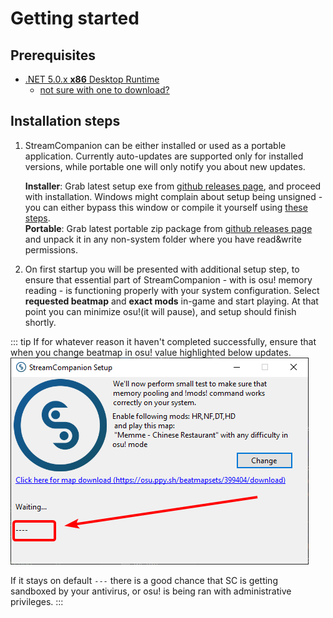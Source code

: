 # Getting started

## Prerequisites

* [.NET 5.0.x __x86__ Desktop Runtime](https://dotnet.microsoft.com/download/dotnet/5.0/runtime)
  * [not sure with one to download?](/images/guide/netRuntimeDownload.png)

## Installation steps

1. StreamCompanion can be either installed or used as a portable application. Currently auto-updates are supported only for installed versions, while portable one will only notify you about new updates.  

    __Installer__: Grab latest setup exe from [github releases page][dlLink], and proceed with installation. Windows might complain about setup being unsigned - you can either bypass this window or compile it yourself using [these steps][compileSC].  
    __Portable__: Grab latest portable zip package from [github releases page][dlLink] and unpack it in any non-system folder where you have read&write permissions.

2. On first startup you will be presented with additional setup step, to ensure that essential part of StreamCompanion - with is osu! memory reading - is functioning properly with your system configuration. Select __requested beatmap__ and __exact mods__ in-game and start playing. At that point you can minimize osu!(it will pause), and setup should finish shortly.  

::: tip
If for whatever reason it haven't completed successfully, ensure that when you change beatmap in osu! value highlighted below updates.  
![Memory setup][memoryDebugInfo]  

If it stays on default `---` there is a good chance that SC is getting sandboxed by your antivirus, or osu! is being ran with administrative privileges.
:::

[memoryDebugInfo]: <./images/SCSetupMemoryStatus.png>
[netRuntimeDownload]: <./images/netRuntimeDownload.png>
[compileSC]: </development/SC/#i-just-want-to-compile-it-myself>
[dlLink]: <https://github.com/Piotrekol/StreamCompanion/releases/latest>
